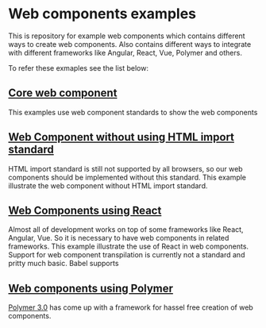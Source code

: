 # Web components examples

This is repository for example web components which contains different ways to create web components. Also contains different ways to integrate with different frameworks like Angular, React, Vue, Polymer and others.

To refer these exmaples see the list below:

## [Core web component](examples/core-web-component)
This examples use web component standards to show the web components

## [Web Component without using HTML import standard](examples/web-component-without-html-imports)
HTML import standard is still not supported by all browsers, so our web components should be implemented without this standard. This example illustrate the web component without HTML import standard.

## [Web Components using React](examples/react-web-component)
Almost all of development works on top of some frameworks like React, Angular, Vue. So it is necessary to have web components in related frameworks. This example illustrate the use of React in web components. Support for web component transpilation is currently not a standard and pritty much basic. Babel supports

## [Web components using Polymer](examples/polymer-web-component)
[Polymer 3.0](https://www.polymer-project.org/3.0/docs/about_30) has come up with a framework for hassel free creation of web components. 